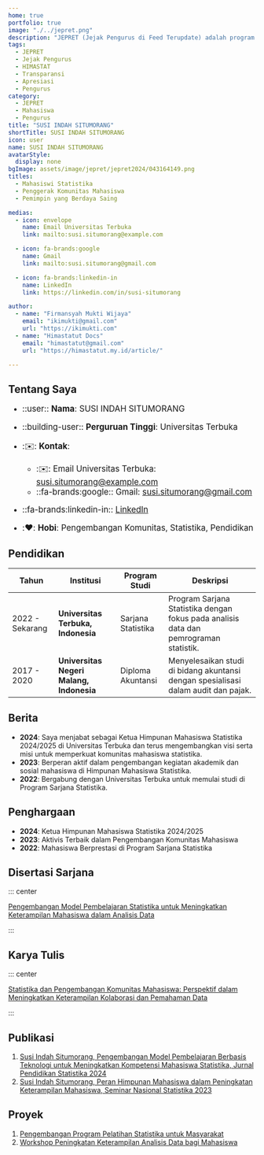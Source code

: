 ```yaml
---
home: true
portfolio: true
image: "./../jepret.png"
description: "JEPRET (Jejak Pengurus di Feed Terupdate) adalah program yang memberikan apresiasi kepada pengurus terdahulu atas kontribusinya selama masa jabatannya serta menyediakan transparansi mengenai pengurus yang sedang menjabat di HIMASTAT."
tags:
  - JEPRET
  - Jejak Pengurus
  - HIMASTAT
  - Transparansi
  - Apresiasi
  - Pengurus
category:
  - JEPRET
  - Mahasiswa
  - Pengurus
title: "SUSI INDAH SITUMORANG"
shortTitle: SUSI INDAH SITUMORANG
icon: user
name: SUSI INDAH SITUMORANG
avatarStyle:
  display: none
bgImage: assets/image/jepret/jepret2024/043164149.png
titles:
  - Mahasiswi Statistika
  - Penggerak Komunitas Mahasiswa
  - Pemimpin yang Berdaya Saing

medias:
  - icon: envelope
    name: Email Universitas Terbuka
    link: mailto:susi.situmorang@example.com

  - icon: fa-brands:google
    name: Gmail
    link: mailto:susi.situmorang@gmail.com

  - icon: fa-brands:linkedin-in
    name: LinkedIn
    link: https://linkedin.com/in/susi-situmorang

author:
  - name: "Firmansyah Mukti Wijaya"
    email: "ikimukti@gmail.com"
    url: "https://ikimukti.com"
  - name: "Himastatut Docs"
    email: "himastatut@gmail.com"
    url: "https://himastatut.my.id/article/"

---
```


## Tentang Saya

<div style="font-size: 1.2em">

- ::user:: **Nama**: SUSI INDAH SITUMORANG

- ::building-user:: **Perguruan Tinggi**: Universitas Terbuka

- ::envelope:: **Kontak**:

  - ::envelope:: Email Universitas Terbuka: <susi.situmorang@example.com>
  - ::fa-brands:google:: Gmail: <susi.situmorang@gmail.com>

- ::fa-brands:linkedin-in:: [LinkedIn](https://linkedin.com/in/susi-situmorang)

- ::heart:: **Hobi**: Pengembangan Komunitas, Statistika, Pendidikan

</div>

## Pendidikan

| Tahun       | Institusi                        | Program Studi           | Deskripsi                                                               |
|-------------|-----------------------------------|-------------------------|-------------------------------------------------------------------------|
| 2022 - Sekarang | **Universitas Terbuka, Indonesia** | Sarjana Statistika       | Program Sarjana Statistika dengan fokus pada analisis data dan pemrograman statistik. |
| 2017 - 2020 | **Universitas Negeri Malang, Indonesia** | Diploma Akuntansi       | Menyelesaikan studi di bidang akuntansi dengan spesialisasi dalam audit dan pajak. |

## Berita

- **2024**: Saya menjabat sebagai Ketua Himpunan Mahasiswa Statistika 2024/2025 di Universitas Terbuka dan terus mengembangkan visi serta misi untuk memperkuat komunitas mahasiswa statistika.
- **2023**: Berperan aktif dalam pengembangan kegiatan akademik dan sosial mahasiswa di Himpunan Mahasiswa Statistika.
- **2022**: Bergabung dengan Universitas Terbuka untuk memulai studi di Program Sarjana Statistika.

## Penghargaan

- **2024**: Ketua Himpunan Mahasiswa Statistika 2024/2025
- **2023**: Aktivis Terbaik dalam Pengembangan Komunitas Mahasiswa
- **2022**: Mahasiswa Berprestasi di Program Sarjana Statistika

## Disertasi Sarjana

::: center

[Pengembangan Model Pembelajaran Statistika untuk Meningkatkan Keterampilan Mahasiswa dalam Analisis Data](mhs-043164149.md)

:::

## Karya Tulis

::: center

[Statistika dan Pengembangan Komunitas Mahasiswa: Perspektif dalam Meningkatkan Keterampilan Kolaborasi dan Pemahaman Data](mhs-043164149.md)

:::

## Publikasi

1. [Susi Indah Situmorang, Pengembangan Model Pembelajaran Berbasis Teknologi untuk Meningkatkan Kompetensi Mahasiswa Statistika, Jurnal Pendidikan Statistika 2024](https://jurnalpendidikanstatistika.example.com)
2. [Susi Indah Situmorang, Peran Himpunan Mahasiswa dalam Peningkatan Keterampilan Mahasiswa, Seminar Nasional Statistika 2023](https://seminarnasionalstatistika.example.com)

## Proyek

1. [Pengembangan Program Pelatihan Statistika untuk Masyarakat](https://programpelatihanstatistika.example.com)
2. [Workshop Peningkatan Keterampilan Analisis Data bagi Mahasiswa](https://workshoppengembangan.example.com)
